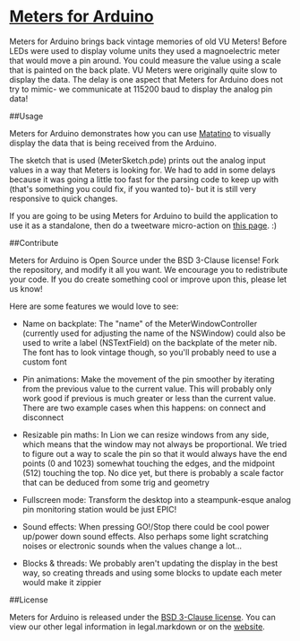 [Meters for Arduino](http://robotgrrl.com/apps4arduino/meters.php)
==================

Meters for Arduino brings back vintage memories of old VU Meters! Before LEDs were used to display volume units they used a magnoelectric meter that would move a pin around. You could measure the value using a scale that is painted on the back plate. VU Meters were originally quite slow to display the data. The delay is one aspect that Meters for Arduino does not try to mimic- we communicate at 115200 baud to display the analog pin data! 


##Usage

Meters for Arduino demonstrates how you can use [Matatino](http://robotgrrl.com/apps4arduino/matatino.php) to visually display the data that is being received from the Arduino.

The sketch that is used (MeterSketch.pde) prints out the analog input values in a way that Meters is looking for. We had to add in some delays because it was going a little too fast for the parsing code to keep up with (that's something you could fix, if you wanted to)- but it is still very responsive to quick changes.

If you are going to be using Meters for Arduino to build the application to use it as a standalone, then do a tweetware micro-action on [this page](http://robotgrrl.com/apps4arduino/meters.php). :)


##Contribute

Meters for Arduino is Open Source under the BSD 3-Clause license! Fork the repository, and modify it all you want. We encourage you to redistribute your code. If you do create something cool or improve upon this, please let us know!

Here are some features we would love to see:

  * Name on backplate: The "name" of the MeterWindowController (currently used for adjusting the name of the NSWindow) could also be used to write a label (NSTextField) on the backplate of the meter nib. The font has to look vintage though, so you'll probably need to use a custom font
	
  * Pin animations: Make the movement of the pin smoother by iterating from the previous value to the current value. This will probably only work good if previous is much greater or less than the current value. There are two example cases when this happens: on connect and disconnect
	
  * Resizable pin maths: In Lion we can resize windows from any side, which means that the window may not always be proportional. We tried to figure out a way to scale the pin so that it would always have the end points (0 and 1023) somewhat touching the edges, and the midpoint (512) touching the top. No dice yet, but there is probably a scale factor that can be deduced from some trig and geometry
	
  * Fullscreen mode: Transform the desktop into a steampunk-esque analog pin monitoring station would be just EPIC!
	
  * Sound effects: When pressing GO!/Stop there could be cool power up/power down sound effects. Also perhaps some light scratching noises or electronic sounds when the values change a lot...
	
  * Blocks & threads: We probably aren't updating the display in the best way, so creating threads and using some blocks to update each meter would make it zippier


##License

Meters for Arduino is released under the [BSD 3-Clause license](http://www.opensource.org/licenses/BSD-3-Clause). You can view our other legal information in legal.markdown or on the [website](http://robotgrrl.com/apps4arduino/meters.php).